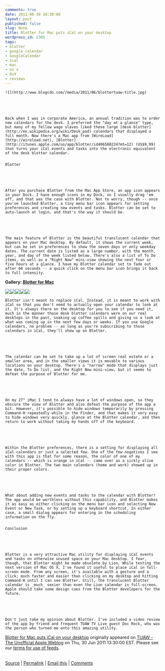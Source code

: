 ```yaml
---
comments: true
date: 2011-06-30 10:30:00
layout: post
published: false
slug: None
title: Blotter for Mac puts iCal on your desktop
wordpress_id: 2305
tags:
- blotter
- google calendar
- GoogleCalendar
- ical
- mac
- os x
- OsX
- reviews
---
```



	![](http://www.blogcdn.com//media/2011/06/blottertuaw-title.jpg)





	Back when I was in corporate America, an annual tradition was to order new calendars for the desk. I preferred the "day at a glance" type, but many of my fellow wage slaves liked these large [desk blotter](http://en.wikipedia.org/wiki/Desk_pad) calendars that displayed a full month. Now there's a Mac app from [WireLoad](http://wireload.net), [Blotter](http://itunes.apple.com/us/app/blotter/id406580224?mt=12) (US$9.99) that turns your iCal events and tasks into the electronic equivalent of the desk blotter calendar.




### 
	Blotter





	After you purchase Blotter from the Mac App Store, an app icon appears in your Dock. I have enough icons in my Dock, so I usually drag 'em off, and that was the case with Blotter. Not to worry, though -- once you've launched Blotter, a tiny menu bar icon appears for setting preferences and creating new events and tasks. Blotter can be set to auto-launch at login, and that's the way it should be.





	The main feature of Blotter is the beautiful translucent calendar that appears on your Mac desktop. By default, it shows the current week, but can be set in preferences to show the seven days or only weekday dates. The current date is listed as a large number, with the month, year, and day of the week listed below. There's also a list of To Do items, as well as a "Right Now" mini-view showing the next four or five hours at a glance. I have my Blotter calendar set to fade out after 60 seconds -- a quick click on the menu bar icon brings it back to full intensity.





	

**Gallery: [Blotter for Mac](http://www.tuaw.com/photos/blotter-for-mac/)**

[![](http://www.blogcdn.com/www.tuaw.com/media/2011/06/blottertuaw-1_thumbnail.jpg)](http://www.tuaw.com/photos/blotter-for-mac/#4263968)[![](http://www.blogcdn.com/www.tuaw.com/media/2011/06/blottertuaw-2_thumbnail.jpg)](http://www.tuaw.com/photos/blotter-for-mac/#4263969)[![](http://www.blogcdn.com/www.tuaw.com/media/2011/06/blottertuaw-3_thumbnail.jpg)](http://www.tuaw.com/photos/blotter-for-mac/#4263970)[![](http://www.blogcdn.com/www.tuaw.com/media/2011/06/blottertuaw-4_thumbnail.jpg)](http://www.tuaw.com/photos/blotter-for-mac/#4263971)[![](http://www.blogcdn.com/www.tuaw.com/media/2011/06/blottertuaw-5_thumbnail.jpg)](http://www.tuaw.com/photos/blotter-for-mac/#4263972)





	Blotter isn't meant to replace iCal. Instead, it is meant to work with iCal so that you don't need to actually open your calendar to look at it. It's always there on the desktop for you to see if you need it, much in the manner those desk blotter calendars were on our real desktops in the past, soaking up coffee spills and giving us a look at what was coming up in the next few days or weeks. If you use Google calendars, no problem -- as long as you're subscribing to those calendars in iCal, they'll show up on Blotter.





	The calendar can be set to take up a lot of screen real estate or a smaller area, and in the smaller views it is movable to various locations on your desktop. There's a "narrow" mode that displays just the date, To Do list, and the Right Now mini-view, but it seems to defeat the purpose of Blotter for me.





	On my 27" iMac I tend to always have a lot of windows open, so they obscure the view of Blotter and also defeat the purpose of the app a bit. However, it's possible to hide windows temporarily by pressing Command-H repeatedly while in the Finder, and that makes it very easy to hide windows very quickly, glance at the Blotter calendar, and then return to work without taking my hands off of the keyboard.





	Within the Blotter preferences, there is a setting for displaying all iCal calendars or just a selected few. One of the few negatives I see with this app is that for some reason, the color of one of my calendars -- which is orange in iCal -- came over as a sickly olive color in Blotter. The two main calendars (home and work) showed up in their proper colors.





	What about adding new events and tasks to the calendar with Blotter? The app would be worthless without this capability, and Blotter makes it as easy as either clicking on the menu bar icon and selecting New Event or New Task, or by setting up a keyboard shortcut. In either case, a small dialog appears for entering in the scheduling information on the fly.




### 
	Conclusion





	Blotter is a very attractive Mac utility for displaying iCal events and tasks on otherwise unused space on your Mac desktop. I fear, though, that Blotter might be made obsolete by Lion. While testing the next version of Mac OS X, I've found it useful to place iCal in full-screen mode. From any screen, it's available with a gesture and a click; much faster and easier than clicking on my desktop and hitting Command-H until I can see Blotter. Still, the translucent Blotter calendar is _much_ sexier than even the Lion calendar in full-screen. Apple should take some design cues from the Blotter developers for the future.





	Don't just take my opinion about Blotter. I've included a video review of the app by friend and frequent TUAW TV Live guest Doc Rock, who was the person who turned me onto this amazing utility.











	

[Blotter for Mac puts iCal on your desktop](http://www.tuaw.com/2011/06/30/blotter-for-mac-puts-ical-on-your-desktop/) originally appeared on [TUAW - The Unofficial Apple Weblog](http://www.tuaw.com) on Thu, 30 Jun 2011 13:30:00 EST.  Please see our [terms for use of feeds](http://www.weblogsinc.com/feed-terms/).  


###### 

[Source](http://wireload.net/products/blotter/) | [Permalink](http://www.tuaw.com/2011/06/30/blotter-for-mac-puts-ical-on-your-desktop/) | [Email this](http://www.tuaw.com/forward/19980426/) | [Comments](http://www.tuaw.com/2011/06/30/blotter-for-mac-puts-ical-on-your-desktop/#comments)
